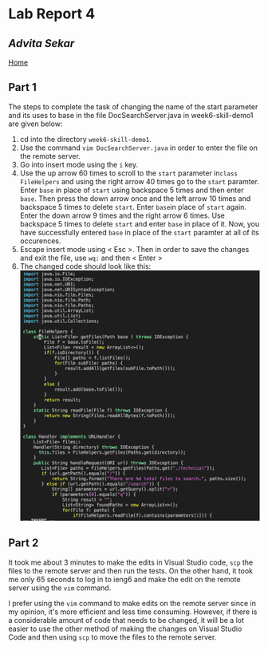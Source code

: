 #  Lab Report 4
## *Advita Sekar*

[Home](index.html)

## Part 1 <br />

The steps to complete the task of changing the name of the start parameter and its uses to base in the file DocSearchServer.java in week6-skill-demo1 are given below: <br />

1. cd into the directory `week6-skill-demo1`.<br />
2. Use the command `vim DocSearchServer.java` in order to enter the file on the remote server. <br /> 
3. Go into insert mode using the `i` key. <br />
4. Use the up arrow 60 times  to scroll to the `start` parameter in`class FileHelpers` and using the right arrow 40 times go to the `start` paramter. Enter `base` in place of `start` using backspace 5 times and then enter `base`. Then press the down arrow once and the left arrow 10 times and backspace 5 times to delete `start`. Enter `base`in place of `start` again. Enter the down arrow 9 times and the right arrow 6 times. Use backspace 5 times to delete `start` and enter `base` in place of it. Now, you have successfully entered `base` in place of the `start` paramter at all of its occurences. <br />
5. Escape insert mode using < Esc >. Then in order to save the changes and exit the file, use `wq:` and then < Enter >  <br />
6. The changed code should look like this: <br />
![Image](vim.png) <br />

## Part 2 <br />

It took me about 3 minutes to make the edits in Visual Studio code, `scp` the files to the remote server and then run the tests. On the other hand, it took me only 65 seconds to log in to ieng6 and make the edit on the remote server using the `vim` command.  <br />
 
I prefer using the `vim` command to make edits on the remote server since in my opinion, it's more efficient and less time consuming. However, if there is a considerable amount of code that needs to be changed, it will be a lot easier to use the other method of making the changes on Visual Studio Code and then using `scp` to move the files to the remote server.
